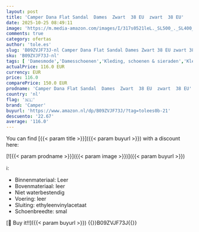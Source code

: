 ```yaml
---
layout: post
title: 'Camper Dana Flat Sandal  Dames  Zwart  38 EU  zwart  38 EU'
date: 2025-10-25 08:49:11
image: 'https://m.media-amazon.com/images/I/317s0521leL._SL500_._SL400_.jpg'
comments: true
category: ofertas
author: 'tole.es'
slug: 'B09ZVJF73J-nl Camper Dana Flat Sandal Dames Zwart 38 EU zwart 38 EU'
sku: 'B09ZVJF73J-nl'
tags: [ 'Damesmode','Damesschoenen','Kleding, schoenen & sieraden','Kleding, schoenen en sieraden','Modieuze sandalen dames','camper','🇳🇱', ]
actualPrice: 116.0 EUR
currency: EUR
price: 116.0
comparePrice: 150.0 EUR
prodname: 'Camper Dana Flat Sandal  Dames  Zwart  38 EU  zwart  38 EU'
country: 'nl'
flag: '🇳🇱'
brand: 'Camper'
buyurl: 'https://www.amazon.nl/dp/B09ZVJF73J/?tag=tolees0b-21'
descuento: '22.67'
average: '116.0'
---
```


You can find [{{< param title >}}]({{< param buyurl >}}) with a discount here:

[![{{< param prodname >}}]({{< param image >}})]({{< param buyurl >}})

ℹ️:

- Binnenmateriaal: Leer
- Bovenmateriaal: leer
- Niet waterbestendig
- Voering: leer
- Sluiting: ethyleenvinylacetaat
- Schoenbreedte: smal

[🛒 Buy it!!]({{< param buyurl >}})
{{<world>}}B09ZVJF73J{{</world>}}
